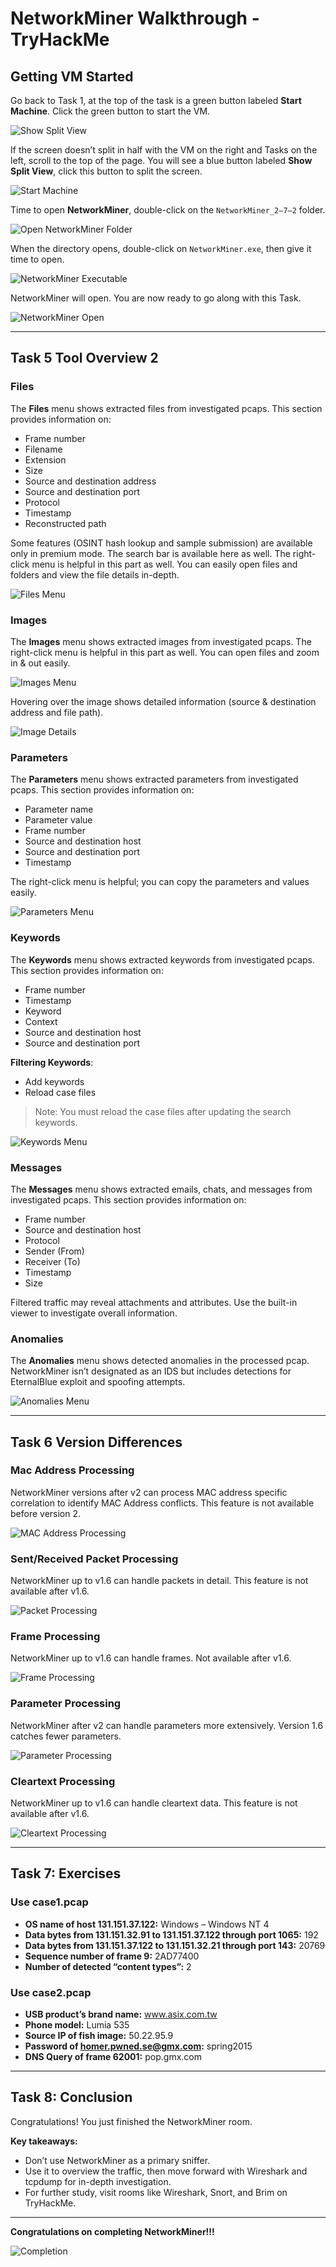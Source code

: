 # NetworkMiner Walkthrough - TryHackMe

## Getting VM Started
Go back to Task 1, at the top of the task is a green button labeled **Start Machine**. Click the green button to start the VM.

![Show Split View](https://github.com/user-attachments/assets/476ef3b8-a7ee-4869-a0fa-f9b138669af7)


If the screen doesn’t split in half with the VM on the right and Tasks on the left, scroll to the top of the page. You will see a blue button labeled **Show Split View**, click this button to split the screen.


![Start Machine](https://github.com/user-attachments/assets/84e1aed9-07f0-4bbf-b455-ca709d123b2a)

Time to open **NetworkMiner**, double-click on the `NetworkMiner_2–7–2` folder.

![Open NetworkMiner Folder](https://github.com/user-attachments/assets/6d0bfec6-7842-47c3-bd42-3559908d3acb)

When the directory opens, double-click on `NetworkMiner.exe`, then give it time to open.

![NetworkMiner Executable](https://github.com/user-attachments/assets/336dd852-2960-4e4c-bfee-2a49124a10c8)

NetworkMiner will open. You are now ready to go along with this Task.

![NetworkMiner Open](https://github.com/user-attachments/assets/b0ed3248-c31c-4174-82ea-0003c9aebdb1)

---

## Task 5 Tool Overview 2

### Files
The **Files** menu shows extracted files from investigated pcaps. This section provides information on:

- Frame number  
- Filename  
- Extension  
- Size  
- Source and destination address  
- Source and destination port  
- Protocol  
- Timestamp  
- Reconstructed path  

Some features (OSINT hash lookup and sample submission) are available only in premium mode. The search bar is available here as well. The right-click menu is helpful in this part as well. You can easily open files and folders and view the file details in-depth.

![Files Menu](https://github.com/user-attachments/assets/fffaa2b7-244c-4ad5-b050-21d1dafafae3)

### Images
The **Images** menu shows extracted images from investigated pcaps. The right-click menu is helpful in this part as well. You can open files and zoom in & out easily.

![Images Menu](https://github.com/user-attachments/assets/8320aeb5-1351-4ef2-b718-ed99bde41c36)

Hovering over the image shows detailed information (source & destination address and file path).

![Image Details](https://github.com/user-attachments/assets/c7ddc110-c972-42af-95ce-c87a2c2c01b0)

### Parameters
The **Parameters** menu shows extracted parameters from investigated pcaps. This section provides information on:

- Parameter name  
- Parameter value  
- Frame number  
- Source and destination host  
- Source and destination port  
- Timestamp  

The right-click menu is helpful; you can copy the parameters and values easily.

![Parameters Menu](https://github.com/user-attachments/assets/6e5a08d7-74b2-4118-8c67-fef89645706c)

### Keywords
The **Keywords** menu shows extracted keywords from investigated pcaps. This section provides information on:

- Frame number  
- Timestamp  
- Keyword  
- Context  
- Source and destination host  
- Source and destination port  

**Filtering Keywords**:

- Add keywords  
- Reload case files  

> Note: You must reload the case files after updating the search keywords.

![Keywords Menu](https://github.com/user-attachments/assets/53c02af9-ddb8-411d-9009-60312d01b979)

### Messages
The **Messages** menu shows extracted emails, chats, and messages from investigated pcaps. This section provides information on:

- Frame number  
- Source and destination host  
- Protocol  
- Sender (From)  
- Receiver (To)  
- Timestamp  
- Size  

Filtered traffic may reveal attachments and attributes. Use the built-in viewer to investigate overall information.

### Anomalies
The **Anomalies** menu shows detected anomalies in the processed pcap. NetworkMiner isn’t designated as an IDS but includes detections for EternalBlue exploit and spoofing attempts.

![Anomalies Menu](https://github.com/user-attachments/assets/c4ad3221-85ea-466d-849b-f8421eb49184)

---

## Task 6 Version Differences

### Mac Address Processing
NetworkMiner versions after v2 can process MAC address specific correlation to identify MAC Address conflicts. This feature is not available before version 2.

![MAC Address Processing](https://github.com/user-attachments/assets/1fc7598a-a79f-490f-92db-2da3126f4e52)

### Sent/Received Packet Processing
NetworkMiner up to v1.6 can handle packets in detail. This feature is not available after v1.6.

![Packet Processing](https://github.com/user-attachments/assets/190a7a0c-71ca-48bd-b14d-b525a13130e0)

### Frame Processing
NetworkMiner up to v1.6 can handle frames. Not available after v1.6.

![Frame Processing](https://github.com/user-attachments/assets/b34c278c-db13-4135-b8be-7e93c5bc3c92)

### Parameter Processing
NetworkMiner after v2 can handle parameters more extensively. Version 1.6 catches fewer parameters.

![Parameter Processing](https://github.com/user-attachments/assets/71e38644-1040-480e-be34-879e21ac9aaf)

### Cleartext Processing
NetworkMiner up to v1.6 can handle cleartext data. This feature is not available after v1.6.

![Cleartext Processing](https://github.com/user-attachments/assets/26cc01dc-8e42-43eb-b2c3-fb6433cf90e5)

---

## Task 7: Exercises

### Use case1.pcap
- **OS name of host 131.151.37.122:** Windows – Windows NT 4  
- **Data bytes from 131.151.32.91 to 131.151.37.122 through port 1065:** 192  
- **Data bytes from 131.151.37.122 to 131.151.32.21 through port 143:** 20769  
- **Sequence number of frame 9:** 2AD77400  
- **Number of detected “content types”:** 2  

### Use case2.pcap
- **USB product’s brand name:** www.asix.com.tw  
- **Phone model:** Lumia 535  
- **Source IP of fish image:** 50.22.95.9  
- **Password of homer.pwned.se@gmx.com:** spring2015  
- **DNS Query of frame 62001:** pop.gmx.com  

---

## Task 8: Conclusion
Congratulations! You just finished the NetworkMiner room.  

**Key takeaways:**

- Don’t use NetworkMiner as a primary sniffer.  
- Use it to overview the traffic, then move forward with Wireshark and tcpdump for in-depth investigation.  
- For further study, visit rooms like Wireshark, Snort, and Brim on TryHackMe.  

---

**Congratulations on completing NetworkMiner!!!**  

![Completion](https://github.com/user-attachments/assets/56fe8518-fd34-4005-947d-ba2183ae5290)

